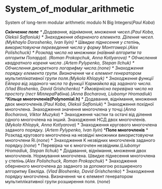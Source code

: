 # System_of_modular_arithmetic
System of long-term modular arithmetic modulo N
Big Integers(*Paul Koba*)

***Скінченне поле**
    * Додавання, віднімання, множення чисел.(*Paul Koba, Oleksii Safloniuk*)
    * Знаходження оберненого елемента. Ділення чисел. (*Mykhaylo  Doroshenko, Ivan Ilyin*)
    * Швидке піднесення у степінь, використовуючи переведення числа у форму Монтгомері.(*Alex Polishchuck*)
    * Розклад числа на множники (наївний алгоритм та алгоритм Поларда). (*Roman Prokopchuk, Anna Kotlyarova*)
    * Обчислення квадратного кореня числа .(*Artem Pylypenko, Stepan Ilchuk*)
    * Обчислення дискретного логарифму числа.(*none*)
    * Знаходження порядку елемента групи. Визначення чи є елемент генератором мультиплікативної групи поля.(*Mykola Khlopyk*)
    * Знаходження функції Ейлера від заданого числа  та функції Кармайкла від заданого числа.(*Vlad Bloshenko, David Grishchenko*)
    * Ймовірнісна перевірка числа на простоту (тест Міллера*Рабіна).(*Anna Bocharova, Liubomyr Hromadiuk*)
***Кільце многочленів(Polynomial.h)**
    * Додавання, віднімання, множення двох многочленів.(*Paul Koba, Oleksii Safloniuk*)
    * Знаходження похідної многочлена. Знаходження значення многочлена у точці.(*Anna Bocharova, Viktor Muzyka*)
    * Знаходження частки та остачі від ділення одного многочлена на інший. Знаходження НСД двох многочленів.(*Mykola Khlopyk, Anna Kotlyarova*)
    * Знаходження кругового многочлена заданого порядку. (*Artem Pylypenko, Ivan Ilyin*)
***Поле многочленів**
    * Розклад кругового многочлена на незвідні множники використовуючи многочлени Ri.(*none*)
    * Знаходження K незвідних многочленів заданого порядку.(*none*)
    * Перевірка чи є многочлен незвідним.(*Liubomyr Hromadiuk, Stepan Ilchuk*)
    * Додавання, віднімання, множення двох многочленів. Нормування многочлена. Швидке піднесення многочлена у степінь.(*Alex Polishchuck, Roman Prokopchuk*)
    * Знаходження оберненого многочлена до заданого за допомогою розширеного алгоритму Евкліда. (*Vlad Bloshenko, David Grishchenko*)
    * Знаходження порядку многочлена. Визначення чи є елемент генератором мультиплікативної групи розширення поля. (*none*)